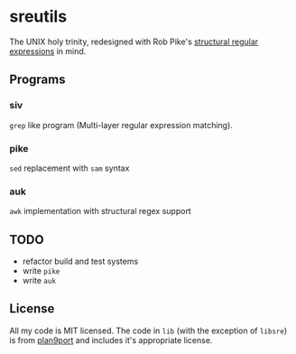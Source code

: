 # sreutils

The UNIX holy trinity, redesigned with Rob Pike's
[structural regular expressions](http://doc.cat-v.org/bell_labs/structural_regexps/)
in mind.

## Programs

### siv

`grep` like program (Multi-layer regular expression matching).

### pike

`sed` replacement with `sam` syntax

### auk

`awk` implementation with structural regex support

## TODO

- refactor build and test systems
- write `pike`
- write `auk`

## License

All my code is MIT licensed. The code in `lib` (with the exception of `libsre`) is from
[plan9port](https://9fans.github.io/plan9port/unix)
and includes it's appropriate license.
